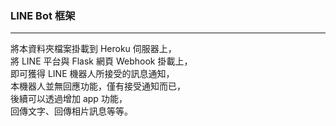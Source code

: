### LINE Bot 框架
---

將本資料夾檔案掛載到 Heroku 伺服器上，\
將 LINE 平台與 Flask 網頁 Webhook 掛載上，\
即可獲得 LINE 機器人所接受的訊息通知，\
本機器人並無回應功能，僅有接受通知而已，\
後續可以透過增加 app 功能，\
回傳文字、回傳相片訊息等等。
